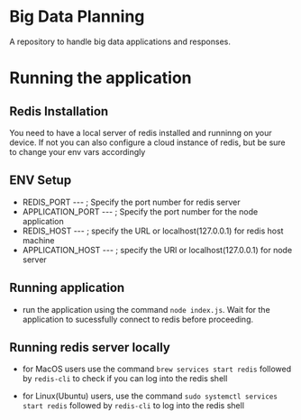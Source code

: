 # Big Data Planning
A repository to handle big data applications and responses.


# Running the application

## Redis Installation
  You need to have a local server of redis installed and runninng on your device. 
  If not you can also configure a cloud instance of redis, but be sure to change your env vars accordingly

## ENV Setup
  - REDIS_PORT             ---   ; Specify the port number for redis server
  - APPLICATION_PORT       ---   ; Specify the port number for the node application
  - REDIS_HOST             ---   ; specify the URL or localhost(127.0.0.1) for redis host machine
  - APPLICATION_HOST       ---   ; specify the URl or localhost(127.0.0.1) for node server

## Running application
  - run the application using the command `node index.js`. Wait for the application to sucessfully connect to redis before proceeding.

## Running redis server locally
  - for MacOS users use the command `brew services start redis` followed by `redis-cli` to check if you can log into the redis shell

  - for Linux(Ubuntu) users, use the command `sudo systemctl services start redis` followed by `redis-cli` to log into the redis shell 
